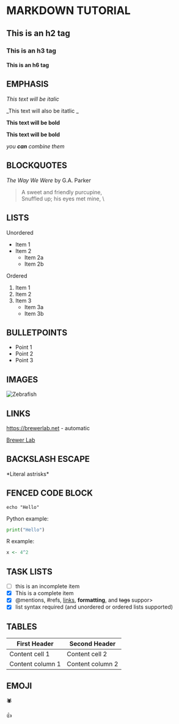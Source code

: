 # MARKDOWN TUTORIAL

## This is an h2 tag

### This is an h3 tag

#### This is an h6 tag

## EMPHASIS

*This text will be italic*

_This text will also be itatlic _

**This text will be bold**

__This text will be bold__

_you **can** combine them_

## BLOCKQUOTES

_The Way We Were_ by G.A. Parker

> A sweet and friendly purcupine,  \
> Snuffled up; his eyes met mine,  \

## LISTS

Unordered 
* Item 1
* Item 2
	* Item 2a
	* Item 2b

Ordered 
1. Item 1
2. Item 2
3. Item 3
	* Item 3a
	* Item 3b

## BULLETPOINTS
- Point 1
- Point 2
- Point 3

## IMAGES

![Zebrafish](https://3c1703fe8d.site.internapcdn.net/newman/gfx/news/2018/31-scientistsfi.jpg)

## LINKS

https://brewerlab.net - automatic

[Brewer Lab](https://brewerlab.net)

## BACKSLASH ESCAPE

\*Literal astrisks\*

## FENCED CODE BLOCK

```
echo "Hello"
```

Python example:

```python
print("Hello")
```

R example:

```r
x <- 4^2
```

## TASK LISTS

- [ ] this is an incomplete item
- [x] This is a complete item
- [x] @mentions, #refs, [links](), **formatting**, and <del>tags</del> suppor>
- [x] list syntax required (and unordered or ordered lists supported)

## TABLES 

First Header | Second Header 
------------ | -------------
Content cell 1 | Content cell 2
Content column 1 | Content column 2

## EMOJI

:spider:

:+1:
